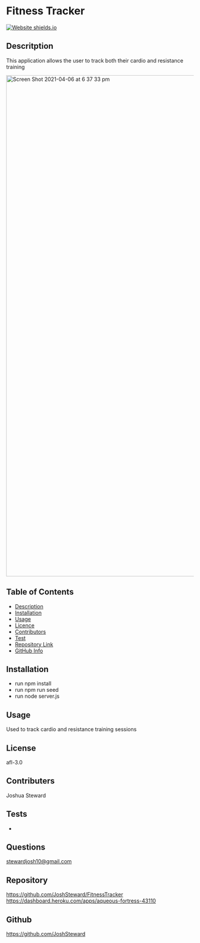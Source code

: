 # Fitness Tracker


[![Website shields.io](https://img.shields.io/website-up-down-green-red/http/shields.io.svg)](http://shields.io/)

## Descritption ##

This application allows the user to track both their cardio and resistance training 

<img width="1347" alt="Screen Shot 2021-04-06 at 6 37 33 pm" src="https://user-images.githubusercontent.com/73278132/113683215-49950400-9707-11eb-9d91-0722399601cc.png">

## Table of Contents 

- [Description](#Description)
- [Installation](#Installation)
- [Usage](#Usage)
- [Licence](#Licence)
- [Contributors](#Contributors)
- [Test](#Test)
- [Repository Link](#Repository)
- [GitHub Info](#GitHub) 

## Installation

 - run npm install
 - run npm run seed
 - run node server.js

## Usage 

Used to track cardio and resistance training sessions

## License 

afl-3.0

## Contributers 

Joshua Steward

## Tests

- 

## Questions

stewardjosh10@gmail.com

## Repository 

https://github.com/JoshSteward/FitnessTracker
https://dashboard.heroku.com/apps/aqueous-fortress-43110

## Github

https://github.com/JoshSteward
